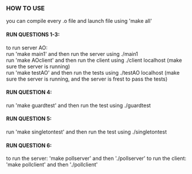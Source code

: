 ### HOW TO USE 
you can compile every .o file and launch file using 'make all' <br>

#### RUN QUESTIONS 1-3:
to run server AO: <br>
run 'make main1' and then run the server using ./main1 <br>
run 'make AOclient' and then run the client using ./client localhost (make sure the server is running)  <br>
run 'make testAO' and then run the tests using ./testAO localhost (make sure the server is running, and the server is frest to pass the tests) <br>

#### RUN QUESTION 4:
run 'make guardtest' and then run the test using ./guardtest<br>

#### RUN QUESTION 5:
run 'make singletontest' and then run the test using ./singletontest<br>

#### RUN QUESTION 6:
to run the server: 'make pollserver' and then './pollserver'
to run the client: 'make pollclient' and then './pollclient'
